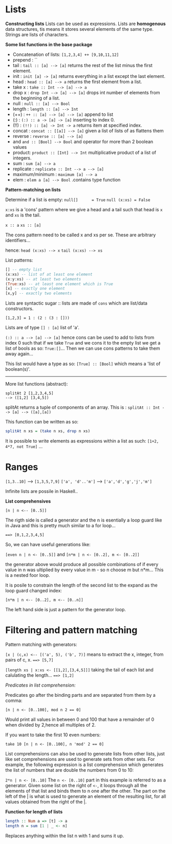 # Lists

**Constructing lists**
Lists can be used as expressions. Lists are **homogenous** data structures, tis means it stores several elements of the same type. 
Strings are lists of characters.

**Some list functions in the base package**
- Concatenation of lists: `[1,2,3,4] ++ [9,10,11,12]`
- prepend : ``
- tail : `tail :: [a] --> [a]` returns the rest of the list minus the first element.
- init : `init [a] -> [a]` returns everything in a list except the last element.
- head : `head :: [a] --> a` returns the first element from a list.
- take x : `take :: Int --> [a] --> a`
- drop x : `drop Int --> [a] --> [a]` drops int number of elements from the beginning of a list.
- null : `null :: [a] --> Bool`
- length : `length :: [a] --> Int`
- (++) : `++ :: [a] --> [a] --> [a]` append to list
- (:) : `(:) :: a -> [a] -> [a]` inserting to index 0.
- (!!) : `(!!) :: [a] -> Int -> a` returns item at specified index.
- concat : `concat :: [[a]] --> [a]` given a list of lists of as flattens them
- reverse : `reverse :: [a] --> [a]`
- and `and :: [Bool] --> Bool` and operator for more than 2 boolean values
- product: `product :: [Int] --> Int` multiplicative product of a list of integers.
- sum : `sum [a] --> a` 
- replicate : `replicate :: Int --> a --> [a]`
- maximum/minimum : `maximum [a] --> a` 
- elem : `elem a [a] --> Bool` .contains type function

**Pattern-matching on lists**

Determine if a list is empty:
`null[]      = True`
`null (x:xs) = False`

`x:xs` is a 'cons' pattern where we give a head and a tail such that head is `x` and `xs` is the tail.

`x :: a`
`xs :: [a]`

The cons pattern need to be called x and xs per se. These are arbitrary identifiers...

hence:
`head (x:xs) --> x`
`tail (x:xs) --> xs`

List patterns:
```hs
[] -- empty list
(x:xs) -- list of at least one element
(x:y:xs) -- at least two elements
(True:xs) -- at least one element which is True
[x] -- exactly one element
[x,y] -- exactly two elements
```

Lists are syntactic sugar :: lists are made of `cons` which are list/data constructors.

`[1,2,3] = 1 : (2 : (3 : []))`


Lists are of type `[] : [a]` list of 'a'.

`(:) :: a --> [a] --> [a]` hence cons can be used to add to lists from index 0 such that if we take `True` and we cons it to the empty list we get a list of bools as so: `True:[]`...
Then we can use cons patterns to take them away again...

This list would have a type as so: `[True] :: [Bool]` which means a 'list of boolean(s)'.

---

More list functions (abstract):

```
splitAt 2 [1,2,3,4,5]
--> ([1,2] [3,4,5])
```

splitAt returns a tuple of components of an array. This is : `splitAt :: Int --> [a] --> ([a],[a])`

This function can be written as so:

```hs
splitAt n xs = (take n xs, drop n xs)
```

It is possible to write elements as expressions within a list as such:
`[1+2, 4*7, not True]` ...


# Ranges

`[1,3..10]` --> `[1,3,5,7,9]`
`['a', 'd'..'m']` --> `['a','d','g','j','m']`

Infinite lists are possile in Haskell..

**List comprehensives**

`[n | n <-- [0..5]]`

The rigth side is called a generator and the n is esentially a loop guard like in Java and this is pretty much similar to a for loop...

`==> [0,1,2,3,4,5]`

So, we can have useful generations like:

`[even n | n <- [0..5]]`
and
`[n*m | n <- [0..2], m <- [0..2]]`

the generator above would produce all possible combinations of if every value in n was ultiplied by every value in m - so n choose m but n*m... This is a nested foor loop.

It is posile to constrain the length of the second list to the expand as the loop guard changed index:

`[n*m | n <-- [0..2], m <-- [0..n]]`

The left hand side is just a pattern for the generator loop.

# Filtering and pattern matching
Pattern matching with generators:

`[x | (c,x) <-- [('a', 5), ('b', 7)]` means to extract the x, integer, from pairs of c, x.
`==> [5,7]`

`[length xs | x:xs <- [[1,2],[3,4,5]]]` taking the tail of each list and calulating the length...
`==> [1,2]`


*Predicates in list comprehension:*

Predicates go after the binding parts and are separated from them by a comma:

`[n | n <- [0..100], mod n 2 == 0]`

Would print all values in between 0 and 100 that have a remainder of 0 when divided by 2,hence all multiples of 2.

If you want to take the first 10 even numbers:

`take 10 [n | n <- [0..100], n 'mod' 2 == 0]`

List comprehensions can also be used to generate lists from other lists, just like set
comprehensions are used to generate sets from other sets. For example, the following
expression is a list comprehension which generates the list of numbers that are double
the numbers from 0 to 10:

`2*n | n <- [0..10]`
The `n <- [0..10]` part in this example is referred to as a generator. Given some
list on the right of `<-`, it loops through all the elements of that list and binds them
to n one after the other. The part on the left of the | is what is used to generate an
element of the resulting list, for all values obtained from the right of the |.


**Function for length of lists**

```hs
length :: Num a => [t] -> a
length n = sum [1 | _ <- n]
```

Replaces anything within the list n with 1 and sums it up.


